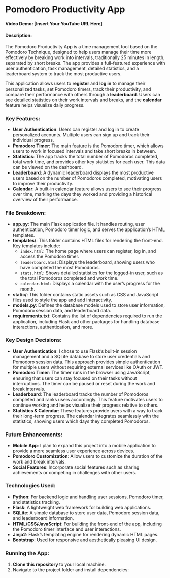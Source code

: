 # Pomodoro Productivity App

#### Video Demo: [Insert Your YouTube URL Here]

#### Description:
The Pomodoro Productivity App is a time management tool based on the Pomodoro Technique, designed to help users manage their time more effectively by breaking work into intervals, traditionally 25 minutes in length, separated by short breaks. The app provides a full-featured experience with user authentication, task management, detailed statistics, and a leaderboard system to track the most productive users.

This application allows users to **register** and **log in** to manage their personalized tasks, set Pomodoro timers, track their productivity, and compare their performance with others through a **leaderboard**. Users can see detailed statistics on their work intervals and breaks, and the **calendar** feature helps visualize daily progress.

### Key Features:
- **User Authentication**: Users can register and log in to create personalized accounts. Multiple users can sign up and track their individual progress.
- **Pomodoro Timer**: The main feature is the Pomodoro timer, which allows users to work in focused intervals and take short breaks in between.
- **Statistics**: The app tracks the total number of Pomodoros completed, total work time, and provides other key statistics for each user. This data can be viewed on the dashboard.
- **Leaderboard**: A dynamic leaderboard displays the most productive users based on the number of Pomodoros completed, motivating users to improve their productivity.
- **Calendar**: A built-in calendar feature allows users to see their progress over time, marking the days they worked and providing a historical overview of their performance.

### File Breakdown:
- **app.py**: The main Flask application file. It handles routing, user authentication, Pomodoro timer logic, and serves the application’s HTML templates.
- **templates/**: This folder contains HTML files for rendering the front-end. Key templates include:
  - `index.html`: The home page where users can register, log in, and access the Pomodoro timer.
  - `leaderboard.html`: Displays the leaderboard, showing users who have completed the most Pomodoros.
  - `stats.html`: Shows detailed statistics for the logged-in user, such as the total Pomodoros completed and work time.
  - `calendar.html`: Displays a calendar with the user’s progress for the month.
- **static/**: This folder contains static assets such as CSS and JavaScript files used to style the app and add interactivity.
- **models.py**: Defines the database models used to store user information, Pomodoro session data, and leaderboard data.
- **requirements.txt**: Contains the list of dependencies required to run the application, including Flask and other packages for handling database interactions, authentication, and more.

### Key Design Decisions:
- **User Authentication**: I chose to use Flask’s built-in session management and a SQLite database to store user credentials and Pomodoro session data. This approach provides simple authentication for multiple users without requiring external services like OAuth or JWT.
- **Pomodoro Timer**: The timer runs in the browser using JavaScript, ensuring that users can stay focused on their tasks without interruptions. The timer can be paused or reset during the work and break intervals.
- **Leaderboard**: The leaderboard tracks the number of Pomodoros completed and ranks users accordingly. This feature motivates users to continue working and helps visualize their progress relative to others.
- **Statistics & Calendar**: These features provide users with a way to track their long-term progress. The calendar integrates seamlessly with the statistics, showing users which days they completed Pomodoros.

### Future Enhancements:
- **Mobile App**: I plan to expand this project into a mobile application to provide a more seamless user experience across devices.
- **Pomodoro Customization**: Allow users to customize the duration of the work and break intervals.
- **Social Features**: Incorporate social features such as sharing achievements or competing in challenges with other users.

### Technologies Used:
- **Python**: For backend logic and handling user sessions, Pomodoro timer, and statistics tracking.
- **Flask**: A lightweight web framework for building web applications.
- **SQLite**: A simple database to store user data, Pomodoro session data, and leaderboard information.
- **HTML/CSS/JavaScript**: For building the front-end of the app, including the Pomodoro timer interface and user interactions.
- **Jinja2**: Flask’s templating engine for rendering dynamic HTML pages.
- **Bootstrap**: Used for responsive and aesthetically pleasing UI design.

### Running the App:
1. **Clone this repository** to your local machine.
2. Navigate to the project folder and install dependencies:
